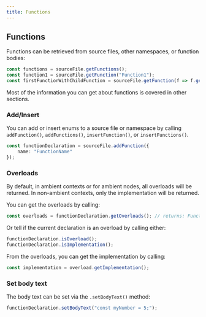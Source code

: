 ```yaml
---
title: Functions
---
```


## Functions

Functions can be retrieved from source files, other namespaces, or function bodies:

```typescript
const functions = sourceFile.getFunctions();
const function1 = sourceFile.getFunction("Function1");
const firstFunctionWithChildFunction = sourceFile.getFunction(f => f.getFunctions().length > 0);
```

Most of the information you can get about functions is covered in other sections.

### Add/Insert

You can add or insert enums to a source file or namespace by calling `addFunction()`, `addFunctions()`, `insertFunction()`, or `insertFunctions()`.

```typescript
const functionDeclaration = sourceFile.addFunction({
    name: "FunctionName"
});
```

### Overloads

By default, in ambient contexts or for ambient nodes, all overloads will be returned. In non-ambient contexts, only the implementation will be returned.

You can get the overloads by calling:

```typescript
const overloads = functionDeclaration.getOverloads(); // returns: FunctionDeclaration[]
```

Or tell if the current declaration is an overload by calling either:

```typescript
functionDeclaration.isOverload();
functionDeclaration.isImplementation();
```

From the overloads, you can get the implementation by calling:

```typescript
const implementation = overload.getImplementation();
```

### Set body text

The body text can be set via the `.setBodyText()` method:

```typescript
functionDeclaration.setBodyText("const myNumber = 5;");
```
